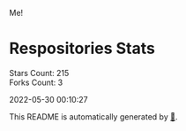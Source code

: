 Me!

# Respositories Stats
Stars Count: 215  
Forks Count: 3

2022-05-30 00:10:27  

This README is automatically generated by [🐰](https://github.com/rnitta/rnitta).
